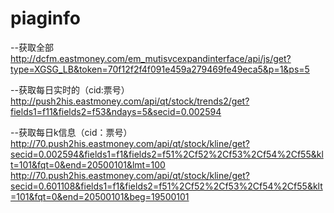 # piaginfo

--获取全部
http://dcfm.eastmoney.com/em_mutisvcexpandinterface/api/js/get?type=XGSG_LB&token=70f12f2f4f091e459a279469fe49eca5&p=1&ps=5

--获取每日实时的（cid:票号）
http://push2his.eastmoney.com/api/qt/stock/trends2/get?fields1=f11&fields2=f53&ndays=5&secid=0.002594

--获取每日k信息（cid：票号）
http://70.push2his.eastmoney.com/api/qt/stock/kline/get?secid=0.002594&fields1=f1&fields2=f51%2Cf52%2Cf53%2Cf54%2Cf55&klt=101&fqt=0&end=20500101&lmt=100
http://70.push2his.eastmoney.com/api/qt/stock/kline/get?secid=0.601108&fields1=f1&fields2=f51%2Cf52%2Cf53%2Cf54%2Cf55&klt=101&fqt=0&end=20500101&beg=19500101
